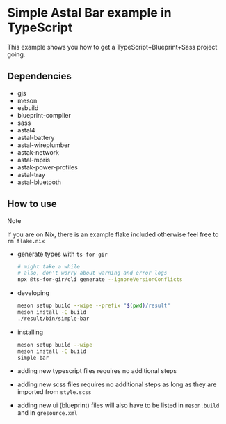 # Simple Astal Bar example in TypeScript

This example shows you how to get a TypeScript+Blueprint+Sass project going.

## Dependencies

- gjs
- meson
- esbuild
- blueprint-compiler
- sass
- astal4
- astal-battery
- astal-wireplumber
- astak-network
- astal-mpris
- astak-power-profiles
- astal-tray
- astal-bluetooth

## How to use

> [!NOTE]
> If you are on Nix, there is an example flake included
> otherwise feel free to `rm flake.nix`

- generate types with `ts-for-gir`

  ```sh
  # might take a while
  # also, don't worry about warning and error logs
  npx @ts-for-gir/cli generate --ignoreVersionConflicts
  ```

- developing

  ```sh
  meson setup build --wipe --prefix "$(pwd)/result"
  meson install -C build
  ./result/bin/simple-bar
  ```

- installing

  ```sh
  meson setup build --wipe
  meson install -C build
  simple-bar
  ```

- adding new typescript files requires no additional steps
- adding new scss files requires no additional steps as long as they are imported from `style.scss`
- adding new ui (blueprint) files will also have to be listed in `meson.build` and in `gresource.xml`
